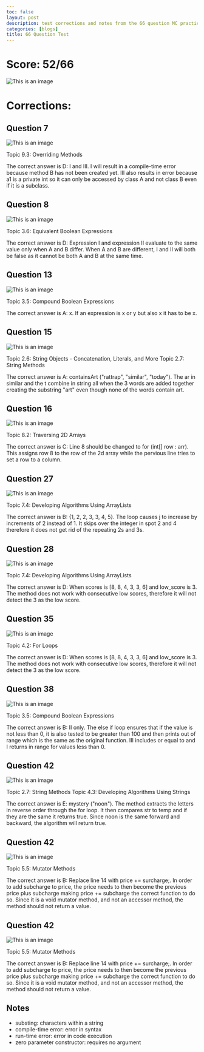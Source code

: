 ```yaml
---
toc: false
layout: post
description: test corrections and notes from the 66 question MC practice
categories: [blogs]
title: 66 Question Test
---
```


# Score: 52/66

![This is an image](https://github.com/iriisyang/Iris-Yang/blob/master/images/score66.png?raw=true)

# Corrections: 

## Question 7

![This is an image](https://github.com/iriisyang/Iris-Yang/blob/master/images/66q7.png?raw=true)

Topic 9.3: Overriding Methods

The correct answer is D: I and III. I will result in a compile-time error because method B has not been created yet. III also results in error because a1 is a private int so it can only be accessed by class A and not class B even if it is a subclass.

## Question 8

![This is an image](https://github.com/iriisyang/Iris-Yang/blob/master/images/66q8.png?raw=true)

Topic 3.6: Equivalent Boolean Expressions

The correct answer is D: Expression I and expression II evaluate to the same value only when A and B differ. When A and B are different, I and II will both be false as it cannot be both A and B at the same time.

## Question 13

![This is an image](https://github.com/iriisyang/Iris-Yang/blob/master/images/66q13.png?raw=true)

Topic 3.5: Compound Boolean Expressions

The correct answer is A: x. If an expression is x or y but also x it has to be x.

## Question 15

![This is an image](https://github.com/iriisyang/Iris-Yang/blob/master/images/66q15.png?raw=true)

Topic 2.6: String Objects - Concatenation, Literals, and More
Topic 2.7: String Methods

The correct answer is A: containsArt ("rattrap", "similar", "today"). The ar in similar and the t combine in string all when the 3 words are added together creating the substring "art" even though none of the words contain art. 

## Question 16

![This is an image](https://github.com/iriisyang/Iris-Yang/blob/master/images/66q16.png?raw=true)

Topic 8.2: Traversing 2D Arrays

The correct answer is C: Line  8  should be changed to for (int[] row : arr). This assigns row 8 to the row of the 2d array while the pervious line tries to set a row to a column.

## Question 27

![This is an image](https://github.com/iriisyang/Iris-Yang/blob/master/images/66q27.png?raw=true)

Topic 7.4: Developing Algorithms Using ArrayLists

The correct answer is B: {1, 2, 2, 3, 3, 4, 5}. The loop causes j to increase by increments of 2 instead of 1. It skips over the integer in spot 2 and 4 therefore it does not get rid of the repeating 2s and 3s.

## Question 28

![This is an image](https://github.com/iriisyang/Iris-Yang/blob/master/images/66q28.png?raw=true)

Topic 7.4: Developing Algorithms Using ArrayLists

The correct answer is D: When scores is [8, 8, 4, 3, 3, 6] and low_score is 3. The method does not work with consecutive low scores, therefore it will not detect the 3 as the low score.

## Question 35

![This is an image](https://github.com/iriisyang/Iris-Yang/blob/master/images/66q35.png?raw=true)

Topic 4.2: For Loops

The correct answer is D: When scores is [8, 8, 4, 3, 3, 6] and low_score is 3. The method does not work with consecutive low scores, therefore it will not detect the 3 as the low score.

## Question 38

![This is an image](https://github.com/iriisyang/Iris-Yang/blob/master/images/66q38.png?raw=true)

Topic 3.5: Compound Boolean Expressions

The correct answer is B: II only. The else if loop ensures that if the value is not less than 0, it is also tested to be greater than 100 and then prints out of range which is the same as the original function. III includes or equal to and I returns in range for values less than 0.

## Question 42

![This is an image](https://github.com/iriisyang/Iris-Yang/blob/master/images/66q42.png?raw=true)

Topic 2.7: String Methods
Topic 4.3: Developing Algorithms Using Strings

The correct answer is E: mystery ("noon"). The method extracts the letters in reverse order through the for loop. It then compares str to temp and if they are the same it returns true. Since noon is the same forward and backward, the algorithm will return true.

## Question 42

![This is an image](https://github.com/iriisyang/Iris-Yang/blob/master/images/66q42.png?raw=true)

Topic 5.5: Mutator Methods

The correct answer is B: Replace line 14 with price += surcharge;. In order to add subcharge to price, the price needs to then become the previous price plus subcharge making price += subcharge the correct function to do so. Since it is a void mutator method, and not an accessor method, the method should not return a value. 

## Question 42

![This is an image](https://github.com/iriisyang/Iris-Yang/blob/master/images/66q42.png?raw=true)

Topic 5.5: Mutator Methods

The correct answer is B: Replace line 14 with price += surcharge;. In order to add subcharge to price, the price needs to then become the previous price plus subcharge making price += subcharge the correct function to do so. Since it is a void mutator method, and not an accessor method, the method should not return a value. 

## Notes

- substing: characters within a string
- compile-time error: error in syntax
- run-time error: error in code execution
- zero parameter constructor: requires no argument